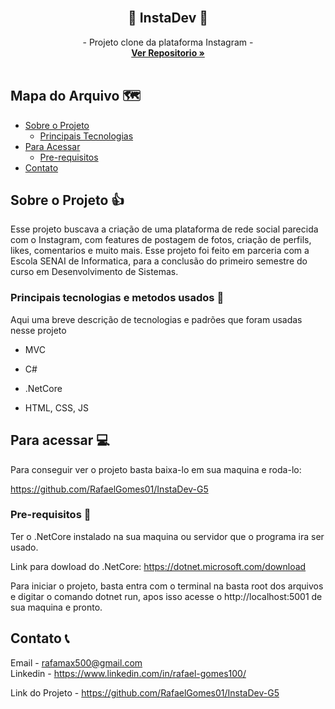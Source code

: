 <!-- Logo -->
<br>

  <h2 align="center">📱 InstaDev 📱</h2>

  <p align="center">
    - Projeto clone da plataforma Instagram -
    <br />
    <a href="https://github.com/RafaelGomes01/InstaDev-G5"><strong>Ver Repositorio »</strong></a>
    <br />
    <br />
  </p>
</p>



<!-- Mapa -->
## Mapa do Arquivo 🗺️

* [Sobre o Projeto](#about)
  * [Principais Tecnologias](#tec)
* [Para Acessar](#acess)
  * [Pre-requisitos](#prerequisites)
* [Contato](#contato) 



<!-- Sobre o Projeto -->
## Sobre o Projeto 👍
<p id="about">
Esse projeto buscava a criação de uma plataforma de rede social parecida com o Instagram, com features de postagem de fotos, criação de perfils, likes, comentarios e muito mais. Esse projeto foi feito em parceria com a Escola SENAI de Informatica, para a conclusão do primeiro semestre do curso em Desenvolvimento de Sistemas.


### Principais tecnologias e metodos usados 📶
<p id="tec">
Aqui uma breve descrição de tecnologias e padrões que foram usadas nesse projeto<br>

- <p>MVC</p>

- <p>C#</p>

- <p>.NetCore</p>

- <p>HTML, CSS, JS</p>

<!-- Para Acessar -->
## Para acessar 💻
<p id="acess">
Para conseguir ver o projeto basta baixa-lo em sua maquina e roda-lo:

https://github.com/RafaelGomes01/InstaDev-G5


### Pre-requisitos 📴
<p id="prerequisites">
Ter o .NetCore instalado na sua maquina ou servidor que o programa ira ser usado.<br>

Link para dowload do .NetCore: https://dotnet.microsoft.com/download

Para iniciar o projeto, basta entra com o terminal na basta root dos arquivos e digitar o comando dotnet run, apos isso acesse o http://localhost:5001 de sua maquina e pronto.

<!-- Contato -->
## Contato 📞
<p id="contato">
Email - <a href="rafamax500@gmail.com"> rafamax500@gmail.com </a><br>
Linkedin - <a href="https://www.linkedin.com/in/rafael-gomes100/"> https://www.linkedin.com/in/rafael-gomes100/ </a>

Link do Projeto - https://github.com/RafaelGomes01/InstaDev-G5


